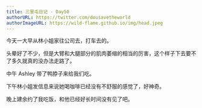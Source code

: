 ```yaml
---
title: 三里屯日记 - Day50
authorURL: https://twitter.com/dousavetheworld
authorImageURL: https://wild-flame.github.io/img/head.jpeg
---
```


今天一大早从林小姐家往公司去，打车去的。

头晕好了不少，但是大臂和大腿部分的肌肉萎缩的相当的厉害，这个样子下去要不了多久就真的没办法走路了。

中午 Ashley 带了鸭脖子来给我们吃。

下午林小姐发信息来说她喝咖啡已经没有不舒服的感觉了，好神奇。

晚上建余约了我吃饭，和他已经好长时间没有见了吧。

